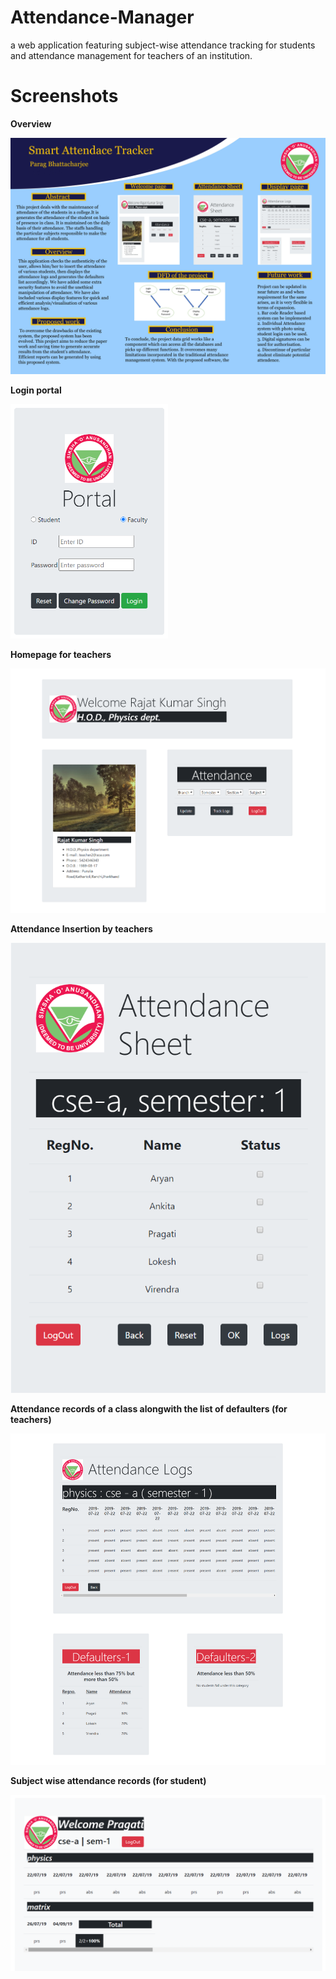 # Attendance-Manager

a web application featuring subject-wise attendance tracking for students and attendance management for teachers of an institution. 

# Screenshots

<b>Overview</b>

![](assets/images/poster.jpg)

<b>Login portal</b>

<img src="./assets/images/login.png" alt="login" width="50%" height="auto"/>

<b>Homepage for teachers</b>

![](assets/images/welcome.png)

<b>Attendance Insertion by teachers</b>

![](assets/images/sheet.png)

<b>Attendance records of a class alongwith the list of defaulters (for teachers)</b>

![](assets/images/display1.png)

<b>Subject wise attendance records (for student)</b>

![](assets/images/display2.png)
